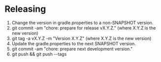# Releasing

1. Change the version in gradle.properties to a non-SNAPSHOT version.
2. git commit -am "chore: prepare for release vX.Y.Z." (where X.Y.Z is the new version)
3. git tag -a vX.Y.Z -m "Version X.Y.Z" (where X.Y.Z is the new version)
4. Update the gradle.properties to the next SNAPSHOT version.
5. git commit -am "chore: prepare next development version."
6. git push && git push --tags